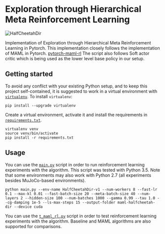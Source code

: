 # Exploration through Hierarchical Meta Reinforcement Learning

![HalfCheetahDir](https://raw.githubusercontent.com/tristandeleu/pytorch-maml-rl/master/_assets/halfcheetahdir.gif)

Implementation of Exploration through Hierarchical Meta Reinforcement Learning in Pytorch. This implementation closely follows the implementation of MAML in Pytorch. [pytorch-maml-rl](https://github.com/tristandeleu/pytorch-maml-rl)
The script also follows Soft actor critic which is being used as the lower level base policy in our setup.

## Getting started
To avoid any conflict with your existing Python setup, and to keep this project self-contained, it is suggested to work in a virtual environment with [`virtualenv`](http://docs.python-guide.org/en/latest/dev/virtualenvs/). To install `virtualenv`:
```
pip install --upgrade virtualenv
```
Create a virtual environment, activate it and install the requirements in [`requirements.txt`](requirements.txt).
```
virtualenv venv
source venv/bin/activate
pip install -r requirements.txt
```

## Usage
You can use the [`main.py`](main.py) script in order to run reinforcement learning experiments with the algorithm. This script was tested with Python 3.5. Note that some environments may also work with Python 2.7 (all experiments besides MuJoCo-based environments).
```
python main.py --env-name HalfCheetahDir-v1 --num-workers 8 --fast-lr 0.1 --max-kl 0.01 --fast-batch-size 20 --meta-batch-size 40 --num-layers 2 --hidden-size 100 --num-batches 1000 --gamma 0.99 --tau 1.0 --cg-damping 1e-5 --ls-max-steps 15 --output-folder maml-halfcheetah-dir --device cuda
```

You can use the [`t_maml_rl.py`](t_maml_rl.py) script in order to test reinforcement learning experiments with the algorithm. Baseline and MAML algorithms are also supported for comparisons.
